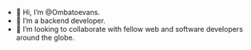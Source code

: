 - 👋 Hi, I’m @Ombatoevans.
- 🌱 I’m a backend developer.
- 💞️ I’m looking to collaborate with fellow web and software developers around the globe.

<!---
Ombatoevans/Ombatoevans is a ✨ special ✨ repository because its `README.md` (this file) appears on your GitHub profile.
You can click the Preview link to take a look at your changes.
--->

